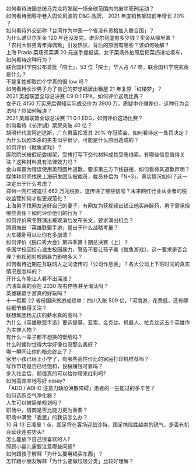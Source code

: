 如何看待法国总统马克龙将发起一场全球范围内的废除死刑运动？  
如何看待因辱华卷入舆论风波的 D&G 品牌， 2021 年度销售额较前年增长 20% ？  
如何看待外交部称「台湾作为中国一个省没有资格加入联合国」？  
为什么诺贝尔奖金 120 年还没发完，诺贝尔到底有多少钱？奖金从哪里来？  
「农村大龄男青年择偶难」引发热议，背后的原因有哪些？该如何破解？  
上海 Prada 菜场买菜满 20 元送手提纸袋，女子菜场外拍照后把菜扔进垃圾车，如何看待这种行为？  
联合国科学院公布首批「院士」，53 位「院士」华人占 47 席，联合国科学院究竟是什么？  
不是复姓却取四个字真的很 low 吗？  
如何看待长沙男子为了自己的梦想蜗居出租屋 21 年复原「红楼梦」？  
2021 英雄联盟全球总决赛 C9 0:1 FPX，如何评价这场比赛？  
女子花 4150 万买房后得知实际成交价为 3900 万，质疑中介赚差价，这种行为合法吗？应如何解决？  
2021 英雄联盟全球总决赛 T1 0:1 EDG，如何评价这场比赛？  
如何看待《长津湖》票房突破 40 亿？  
胡明轩代言阿迪达斯，广东男篮扣发其 20% 夺冠奖金，如何看待这一处罚决定？  
为什么玩剧本杀的男生似乎很少，可能是什么原因造成的？  
如何评价《鱿鱼游戏》？  
医院院长被假纪委绑架，受拷打写下交代材料成其受贿线索，有哪些信息值得关注？这种材料具有法律效力吗？  
金山毒霸为错误使用英烈图片道歉，要求第三方下线链接，如何看待其道歉声明？  
媒体称贝壳找房上海研发团队被裁员，裁员补偿为「N+3」，真实情况如何？这一决定出于什么考虑？  
郑州一网红被追征 662 万元税款，这传递了哪些信号？未来网红行业从业者的税收监管如何才能更规范化？  
上海男子找网友迷奸自己的妻子，有网友为获视频出钱让他买麻醉药，男子需承担哪些责任？如何评价他们的行为？  
如何评价宋冬野演出被取消后发布长文，要求演出机会？  
腾讯推出「英雄联盟手游」是出于什么战略考量？  
火车硬卧可以让你有多崩溃？  
如何评价《脱口秀大会》第四季第十期总决赛（上）？  
多国学校因担心滋生校园暴力，警告不要让孩子看《鱿鱼游戏》，这一要求是否合理？影视剧对校园暴力影响多大？  
如何看待近期在互联网人之间流传的「公司作息表」？各大公司上下班时间的真实情况是怎样的？  
开什么车能让人看不出深浅？  
汽油车真的会在 2030 左右停售甚至淘汰吗？  
英雄联盟手游真的好玩吗？  
十一假期 22 省份国庆旅游成绩单：四川入账 509 亿，「河南游」花费低，还有哪些细节值得关注？  
联想集团杨元庆的薪水真的高吗？  
为什么《英雄联盟手游》要选提莫、亚索、金克丝、机器人、拉克丝这五个英雄作为主推人物？  
有什么一辈子都不想换的壁纸吗？  
什么时候你觉得大学好像也没那么美好？  
哪一瞬间让你的暗恋终止了？  
家里小孩已经上小学了，有哪些高性价比的家庭打印机推荐吗？  
写作市场是否已经饱和，投稿赚钱可靠吗？  
步入社会后，颜值真的可以给你带来红利吗?  
如何高效率地写好 essay?  
「ADD / ADHD 注意力缺陷涣散障碍」患者的一生能过的多辛苦？  
如何选购空气净化器？  
人生可以被简单规划吗？  
职场中，情商是否比能力更为重要？  
职场中满受「委屈」的我该怎么办？  
10 月 13 日凌晨 1 点，国足将在客场迎战沙特，国足携险胜越南的锐气，是否有机会延续连胜势头?  
怎么能放下自己很喜欢的人?  
照顾小婴儿需要注意哪些问题?  
如何跟孩子解释「为什么要用钱买东西」？  
怎样跟小朋友解释「为什么要做垃圾分类」比较好理解？  
